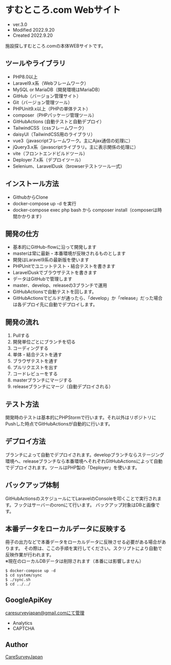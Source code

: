 # すむところ.com Webサイト
* ver.3.0
* Modified 2022.9.20 
* Created 2022.9.20  

施設探しすむところ.comの本体WEBサイトです。

## ツールやライブラリ
* PHP8.0以上
* Laravel9.x系（Webフレームワーク）
*  MySQL or MariaDB（開発環境はMariaDB）
* GitHub（バージョン管理サイト）
* Git（バージョン管理ツール）
* PHPUnit9.x以上（PHPの単体テスト）
* composer（PHPパッケージ管理ツール）
* GitHubActions (自動テストと自動デプロイ）
* TailwindCSS（cssフレームワーク）
*  daisyUI（TailwindCSS用のライブラリ）
* vue3（javascriptフレームワーク。主にAjax通信の処理に）
* jQuery3.x系（javascriptライブラリ。主に表示関係の処理に）
* vite（フロントエンドビルドツール）
* Deployer 7.x系（デプロイツール）
* Selenium、LaravelDusk（browserテストツール一式）


## インストール方法
* GithubからClone
* docker-compose up -d を実行
* docker-compose exec php bash から composer install（composerは時間かかります）


## 開発の仕方
* 基本的にGitHub-flowに沿って開発します
* masterは常に最新・本番環境が反映されるものとします
* 開発はLaravel9系の最新版を使います
* PHPUnitでユニットテスト・結合テストを書きます
* LaravelDuskでブラウザテストを書きます
* データはGitHubで管理します
* master、develop、releaseの3ブランチで運用
* GitHubActionsで自動テストを回します。
* GitHubActionsでビルドが通ったら、「develop」か「release」だった場合は各デプロイ先に自動でデプロイします。
  
## 開発の流れ
1. Pullする
2. 開発単位ごとにブランチを切る
2. コーディングする
3. 単体・結合テストを通す
4. ブラウザテストを通す
5. プルリクエストを出す
6. コードレビューをする
7. masterブランチにマージする
8. releaseブランチにマージ（自動デプロイされる）
 
## テスト方法
開発時のテストは基本的にPHPStormで行います。それ以外はリポジトリにPushした時点でGitHubActionsが自動的に行います。

## デプロイ方法
ブランチによって自動でデプロイされます。developブランチならステージング環境へ、releaseブランチなら本番環境へそれぞれGItHubActionsによって自動でデプロイされます。ツールはPHP製の「Deployer」を使います。

## バックアップ体制
GitHubActionsのスケジュールにてLaravelのConsoleを叩くことで実行されます。フックはサーバーのcronにて行います。
バックアップ対象はDBと画像です。

## 本番データをローカルデータに反映する
冊子の出力などで本番データをローカルデータに反映させる必要がある場合があります。
その際は、ここの手順を実行してください。スクリプトにより自動で反映作業が行われます。  
※現在のローカルDBデータは削除されます（本番には影響しません）

```
$ docker-compose up -d
$ cd system/sync
$ ./sync.sh
$ cd ../../
```

## GoogleApiKey
caresurveyjapan@gmail.comにて管理  

* Analytics
* CAPTCHA


## Author
[CareSurveyJapan](https://caresurvey.co.jp/)
